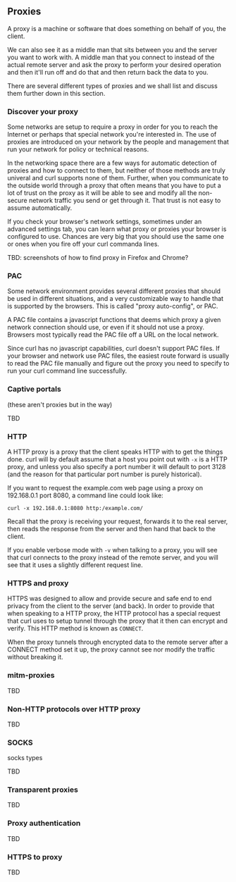 ## Proxies

A proxy is a machine or software that does something on behalf of you, the
client.

We can also see it as a middle man that sits between you and the server you
want to work with. A middle man that you connect to instead of the actual
remote server and ask the proxy to perform your desired operation and then
it'll run off and do that and then return back the data to you.

There are several different types of proxies and we shall list and discuss
them further down in this section.

### Discover your proxy

Some networks are setup to require a proxy in order for you to reach the
Internet or perhaps that special network you're interested in. The use of
proxies are introduced on your network by the people and management that run
your network for policy or technical reasons.

In the networking space there are a few ways for automatic detection of
proxies and how to connect to them, but neither of those methods are truly
univeral and curl supports none of them. Further, when you communicate to the
outside world through a proxy that often means that you have to put a lot of
trust on the proxy as it will be able to see and modify all the non-secure
network traffic you send or get through it. That trust is not easy to assume
automatically.

If you check your browser's network settings, sometimes under an advanced
settings tab, you can learn what proxy or proxies your browser is configured
to use. Chances are very big that you should use the same one or ones when you
fire off your curl commanda lines.

TBD: screenshots of how to find proxy in Firefox and Chrome?

### PAC

Some network environment provides several different proxies that should be
used in different situations, and a very customizable way to handle that is
supported by the browsers. This is called "proxy auto-config", or PAC.

A PAC file contains a javascript functions that deems which proxy a given
network connection should use, or even if it should not use a proxy. Browsers
most typically read the PAC file off a URL on the local network.

Since curl has no javascript capabilities, curl doesn't support PAC files. If
your browser and network use PAC files, the easiest route forward is usually
to read the PAC file manually and figure out the proxy you need to specify to
run your curl command line successfully.

### Captive portals

(these aren't proxies but in the way)

TBD

### HTTP

A HTTP proxy is a proxy that the client speaks HTTP with to get the things
done. curl will by default assume that a host you point out with `-x` is a
HTTP proxy, and unless you also specify a port number it will default to port
3128 (and the reason for that particular port number is purely historical).

If you want to request the example.com web page using a proxy on 192.168.0.1
port 8080, a command line could look like:

    curl -x 192.168.0.1:8080 http:/example.com/

Recall that the proxy is receiving your request, forwards it to the real
server, then reads the response from the server and then hand that back to the
client.

If you enable verbose mode with `-v` when talking to a proxy, you will see
that curl connects to the proxy instead of the remote server, and you will see
that it uses a slightly different request line.

### HTTPS and proxy

HTTPS was designed to allow and provide secure and safe end to end privacy
from the client to the server (and back). In order to provide that when
speaking to a HTTP proxy, the HTTP protocol has a special request that curl
uses to setup tunnel through the proxy that it then can encrypt and
verify. This HTTP method is known as `CONNECT`.

When the proxy tunnels through encrypted data to the remote server after a
CONNECT method set it up, the proxy cannot see nor modify the traffic without
breaking it.

### mitm-proxies

TBD

### Non-HTTP protocols over HTTP proxy

TBD

### SOCKS

socks types

TBD

### Transparent proxies

TBD

### Proxy authentication

TBD

### HTTPS to proxy

TBD

